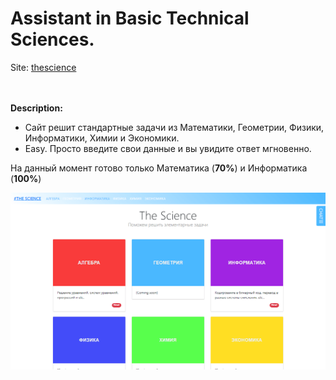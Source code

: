 Assistant in Basic Technical Sciences.
======================================

Site: <a href="https://thesci.000webhostapp.com" target="_blank">thescience</a>
<br>
<br>
<br>

<b>Description:</b>
- Сайт решит стандартные задачи из Математики, Геометрии, Физики, Информатики, Химии и Экономики.
- Easy. Просто введите свои данные и вы увидите ответ мгновенно.

На данный момент готово только Математика (<b>70%</b>) и Информатика (<b>100%</b>)

![Alt text](img/screen.png?raw=true "Screen")

